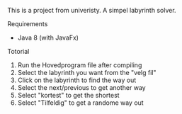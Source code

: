 This is a project from univeristy. A simpel labyrinth solver.



Requirements
- Java 8 (with JavaFx)

Totorial
1. Run the Hovedprogram file after compiling
2. Select the labyrinth you want from the "velg fil"
3. Click on the labyrinth to find the way out
4. Select the next/previous to get another way
5. Select "kortest" to get the shortest
6. Select "Tilfeldig" to get a randome way out
